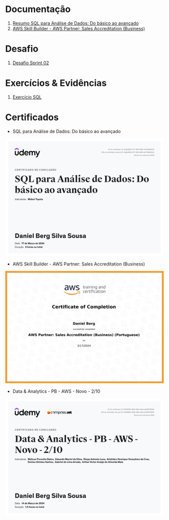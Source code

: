 
# Documentação

1. [Resumo SQL para Análise de Dados: Do básico ao avançado](documentacao/Analise%20de%20dados/README.md)
2. [AWS Skill Builder - AWS Partner: Sales Accreditation (Business)](documentacao/AWS%20Partner:%20Sales%20Accreditation%20(Business)%20/README.md)


# Desafio

1. [Desafio Sprint 02](desafio/README.md)

# Exercícios & Evidências


1. [Exercício SQL](exercicios/README.md)





# Certificados


- SQL para Análise de Dados: Do básico ao avançado

![SQL para Análise de Dados: Do básico ao avançado](certificados/SQL%20para%20Análise%20de%20Dados:%20Do%20básico%20ao%20avançado.jpg)

- AWS Skill Builder - AWS Partner: Sales Accreditation (Business)

![AWS Skill Builder - AWS Partner: Sales Accreditation (Business)](certificados/AWS%20Course%20Completion%20Certificate.jpg)

- Data & Analytics - PB - AWS - Novo - 2/10

![Data & Analytics - PB - AWS - Novo - 2/10](certificados/Data%20&%20Analytics%20-%20PB%20-%20AWS%20-%20Novo%20-%202.jpg)